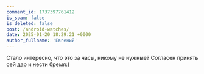 ```yaml
---
comment_id: 1737397761412
is_spam: false
is_deleted: false
post: /android-watches/
date: 2025-01-20 18:29:21 +0000
author_fullname: 'Евгений'
---
```


Стало интересно, что это за часы, никому не нужные? 
Согласен принять сей дар и нести бремя:)


